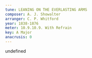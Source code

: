 ```yaml
---
tune: LEANING ON THE EVERLASTING ARMS
composer: A. J. Showalter
arranger: C. P. Whitford
year: 1838-1876
meter: 10.9.10.9. With Refrain
key: A Major
anacrusis: 0
---
```

undefined